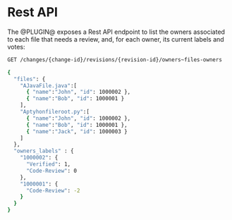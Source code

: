 # Rest API

The @PLUGIN@ exposes a Rest API endpoint to list the owners associated to each file that
needs a review, and, for each owner, its current labels and votes:

```bash
GET /changes/{change-id}/revisions/{revision-id}/owners~files-owners

{
  "files": {
    "AJavaFile.java":[
      { "name":"John", "id": 1000002 },
      { "name":"Bob", "id": 1000001 }
    ],
    "Aptyhonfileroot.py":[
      { "name":"John", "id": 1000002 },
      { "name":"Bob", "id": 1000001 },
      { "name":"Jack", "id": 1000003 }
    ]
  },
  "owners_labels" : {
    "1000002": {
      "Verified": 1,
      "Code-Review": 0
    },
    "1000001": {
      "Code-Review": -2
    }
  }
}

```